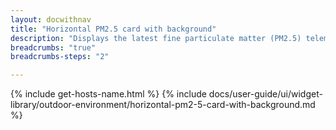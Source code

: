 ```yaml
---
layout: docwithnav
title: "Horizontal PM2.5 card with background"
description: "Displays the latest fine particulate matter (PM2.5) telemetry in a scalable horizontal layout with the background image."
breadcrumbs: "true"
breadcrumbs-steps: "2"

---
```

{% include get-hosts-name.html %}
{% include docs/user-guide/ui/widget-library/outdoor-environment/horizontal-pm2-5-card-with-background.md %}
